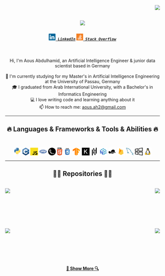 <img align="right" src="https://visitor-badge.laobi.icu/badge?page_id=Aous-Abdulhamid.Aous-Abdulhamid">

<h1 align="center">
  <a href="https://git.io/typing-svg">
    <img src="https://readme-typing-svg.herokuapp.com/?lines=Hello,+There!+👋;This+is+Aous+Abdulhamid;Nice+to+meet+you!&center=true&size=30">
  </a>
</h1>

<h5 align="center">
  <code><a href="https://www.linkedin.com/in/aous-abdulhamid/" title="LinkedIn Profile"><img width="22" src="images/linkedin.svg"> LinkedIn</a></code>
  <code><a href="https://stackoverflow.com/users/25087596/aous-abdulhamid" title="Stack Overflow Profile"><img width="22" src="images/stackoverflow.svg"> Stack Overflow</a></code>
</h5>
<br>
<p align="center">
  Hi, I'm Aous Abdulhamid, an Artificial Intelligence Engineer & junior data scientist based in Germany
  <br>
  <br>
  🔬 I'm currently studying for my Master's in Artificial Intelligence Engineering at the University of Passau, Germany
  <br>
  🎓 I graduated from Arab International University, with a Bachelor's in Informatics Engineering
  <br>
  💻 I love writing code and learning anything about it
  <br>
  📫 How to reach me: <a href="mailto: aous.ah2@gmail.com">aous.ah2@gmail.com</a>
</p>

<hr>
<h2 align="center">🔥 Languages & Frameworks & Tools & Abilities 🔥</h2>
<br>
<p align="center">
  <code><img title="Python" height="25" src="images/python-original.svg"></code>
  <code><img title="C++" height="25" src="images/cpp.svg"></code>
  <code><img title="JavaScript" height="25" src="images/javascript.svg"></code>
  <code><img title="PHP" height="25" src="images/php.svg"></code>
  <code><img title="Flask" height="25" src="images/flask.png"></code>
  <code><img title="HTML5" height="25" src="images/html5.svg"></code>
  <code><img title="CSS" height="25" src="images/css.svg"></code>
  <code><img title="TensorFlow" height="25" src="images/google-tensorflow-icon.svg"></code>
  <code><img title="Keras" height="25" src="images/keras-svgrepo-com.svg"></code>
  <code><img title="Pandas" height="25" src="images/pandas-svgrepo-com.svg"></code>
  <code><img title="NumPy" height="25" src="images/numpy-svgrepo-com.svg"></code>
  <code><img title="Scikit-Learn" height="25" src="images/scikitlearn-svgrepo-com.svg"></code>
  <code><img title="Firebase" height="25" src="images/firebase-svgrepo-com.svg"></code>
  <code><img title="MySQL" height="25" src="images/mysql.svg"></code>
  <code><img title="Windows" height="25" src="images/windows-svgrepo-com.svg"></code>
  <code><img title="Linux" height="25" src="images/linux-svgrepo-com.svg"></code>
</p>
<hr><h2 align="center">👨‍💻 Repositories 👨‍💻</h2>
<br>
<div width="100%" align="center">
  <a align="left" href="https://github.com/aous1998/Soul-Composer" title="Soul Composer"><img align="left" height="115" src="https://github-readme-stats.vercel.app/api/pin/?username=awsabdulhamed&repo=Senior-Project-Songs-Generator&theme=react&border_color=61dafb&border_radius=10"></a>
  <a align="right" href="https://github.com/aous1998/Fluencia" title="Fluencia"><img align="right" height="115" src="https://github-readme-stats.vercel.app/api/pin/?username=awsabdulhamed&repo=Junior-Project-Speech-Training-App-For-Stroke-Patients&theme=react&border_color=61dafb&border_radius=10"></a>
</div>

<br/><br/><br/><br/><br/><br/>
<div width="100%" align="center">
  <a align="left" href="https://github.com/awsabdulhamed/Neural-Network-Project-Poem-Generation" title="Poem Generation"><img align="left" height="115" src="https://github-readme-stats.vercel.app/api/pin/?username=awsabdulhamed&repo=Neural-Network-Project-Poem-Generation&theme=react&border_color=61dafb&border_radius=10"></a>
  <a align="right" href="https://github.com/awsabdulhamed/Information-retrieval-Project-Search-Engine" title="Search Engine"><img align="right" height="115" src="https://github-readme-stats.vercel.app/api/pin/?username=awsabdulhamed&repo=Information-retrieval-Project-Search-Engine&theme=react&border_color=61dafb&border_radius=10"></a>
</div>
<br/><br/><br/><br/><br/><br/>

<h4 align="center">
  <a href="https://github.com/awsabdulhamed?tab=repositories" title="Show Repositories">🔎 Show More 🔍</a>
</h4>
